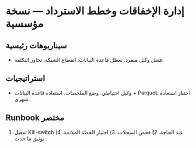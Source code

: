 # إدارة الإخفاقات وخطط الاسترداد — نسخة مؤسسية

## سيناريوهات رئيسية
- فشل وكيل منفرد. تعطل قاعدة البيانات. انقطاع الشبكة. تجاوز التكلفة.

## استراتيجيات
- وكيل احتياطي. وضع الملخصات. استعادة قاعدة البيانات + Parquet. اختبار استعادة شهري.

## Runbook مختصر
1) تفعيل Kill-switch عند الحاجة. 2) فحص السجلات. 3) اختيار الخطة الملائمة. 4) توثيق ما حدث.
